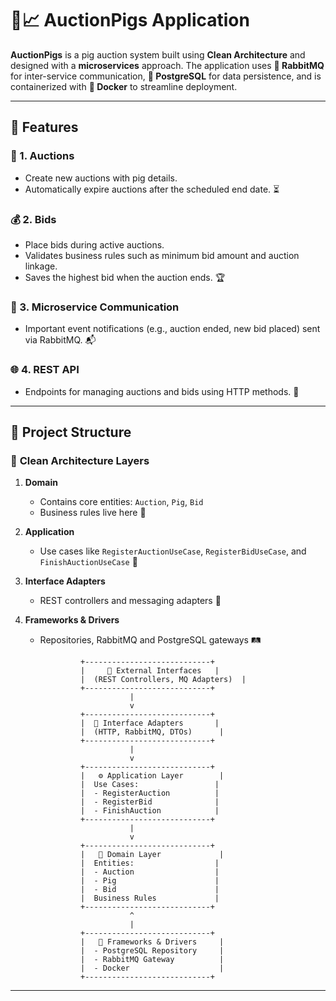 # 🐷📈 **AuctionPigs Application**

**AuctionPigs** is a pig auction system built using **Clean Architecture** and designed with a **microservices** approach. The application uses **🐇 RabbitMQ** for inter-service communication, **🐘 PostgreSQL** for data persistence, and is containerized with **🐳 Docker** to streamline deployment.

---

## 🚀 **Features**

### 🐖 1. **Auctions**

- Create new auctions with pig details.
- Automatically expire auctions after the scheduled end date. ⏳

### 💰 2. **Bids**

- Place bids during active auctions.
- Validates business rules such as minimum bid amount and auction linkage.
- Saves the highest bid when the auction ends. 🏆

### 🔁 3. **Microservice Communication**

- Important event notifications (e.g., auction ended, new bid placed) sent via RabbitMQ. 📬

### 🌐 4. **REST API**

- Endpoints for managing auctions and bids using HTTP methods. 🔧

---

## 🧱 **Project Structure**

### 🧭 **Clean Architecture Layers**

1. **Domain**
    - Contains core entities: `Auction`, `Pig`, `Bid`
    - Business rules live here 📐

2. **Application**
    - Use cases like `RegisterAuctionUseCase`, `RegisterBidUseCase`, and `FinishAuctionUseCase` 🚦

3. **Interface Adapters**
    - REST controllers and messaging adapters 🔌

4. **Frameworks & Drivers**
    - Repositories, RabbitMQ and PostgreSQL gateways 🛤️

                   +----------------------------+
                   |     🚪 External Interfaces   |
                   |  (REST Controllers, MQ Adapters)  |
                   +----------------------------+
                              |
                              v
                   +----------------------------+
                   |  🔄 Interface Adapters       |
                   |  (HTTP, RabbitMQ, DTOs)      |
                   +----------------------------+
                              |
                              v
                   +----------------------------+
                   |   ⚙️ Application Layer        |
                   |  Use Cases:                 |
                   |  - RegisterAuction          |
                   |  - RegisterBid              |
                   |  - FinishAuction            |
                   +----------------------------+
                              |
                              v
                   +----------------------------+
                   |   🧠 Domain Layer             |
                   |  Entities:                  |
                   |  - Auction                  |
                   |  - Pig                      |
                   |  - Bid                      |
                   |  Business Rules             |
                   +----------------------------+
                              ^
                              |
                   +----------------------------+
                   |   🧰 Frameworks & Drivers     |
                   |  - PostgreSQL Repository     |
                   |  - RabbitMQ Gateway          |
                   |  - Docker                    |
                   +----------------------------+

---
